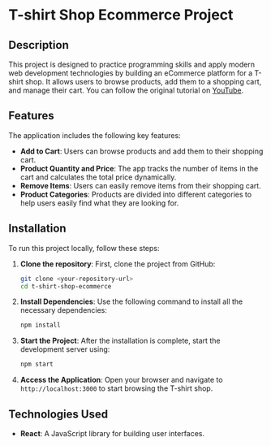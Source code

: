 
# T-shirt Shop Ecommerce Project

## Description
This project is designed to practice programming skills and apply modern web development technologies by building an eCommerce platform for a T-shirt shop. It allows users to browse products, add them to a shopping cart, and manage their cart. You can follow the original tutorial on [YouTube](https://www.youtube.com/watch?v=y99YgaQjgx4&t=6s).

## Features
The application includes the following key features:
- **Add to Cart**: Users can browse products and add them to their shopping cart.
- **Product Quantity and Price**: The app tracks the number of items in the cart and calculates the total price dynamically.
- **Remove Items**: Users can easily remove items from their shopping cart.
- **Product Categories**: Products are divided into different categories to help users easily find what they are looking for.

## Installation

To run this project locally, follow these steps:

1. **Clone the repository**:
   First, clone the project from GitHub:
   ```bash
   git clone <your-repository-url>
   cd t-shirt-shop-ecommerce
   ```

2. **Install Dependencies**:
   Use the following command to install all the necessary dependencies:
   ```bash
   npm install
   ```

3. **Start the Project**:
   After the installation is complete, start the development server using:
   ```bash
   npm start
   ```

4. **Access the Application**:
   Open your browser and navigate to `http://localhost:3000` to start browsing the T-shirt shop.

## Technologies Used
- **React**: A JavaScript library for building user interfaces.
